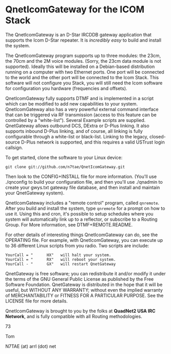 QnetIcomGateway for the ICOM Stack
==================================

The QnetIcomGateway is an D-Star IRCDDB gateway application that supports the Icom D-Star repeater. It is *incredibly easy* to build and install the system.

The QnetIcomGateway program supports up to three modules: the 23cm, the 70cm and the 2M voice modules. (Sorry, the 23cm data module is not supported). Ideally this will be installed on a Debian-based distribution running on a computer with two Ethernet ports. One port will be connected to the world and the other port will be connected to the Icom Stack. This software will not configure you Stack, you will still need the Icom software for configuration you hardware (frequencies and offsets).

QnetIcomGateway fully supports DTMF and is implemented in a script which can be modified to add new capabilities to your system. QnetIcomGateway also has a very powerful external command interface that can be triggered via RF transmission (access to this feature can be controlled by a "white-list"). Several Example scripts are supplied. QnetGateway allows outbound DCS, DExtra or D-Plus linking. It also supports inbound D-Plus linking, and of course, all linking is fully configurable through a white-list or black-list. Linking to the legacy, closed-source D-Plus network is supported, and this requires a valid USTrust login callsign.

To get started, clone the software to your Linux device:

```
git clone git://github.com/n7tae/QnetIcomGateway.git
```

Then look to the CONFIG+INSTALL file for more information. (You'll use ./qnconfig to build your configuration file, and then you'll use ./qnadmin to create your gwys.txt gateway file database, and then install and maintain your QnetGateway system).

QnetIcomGateway includes a "remote control" program, called `qnremote`. After you build and install the system, type `qnremote` for a prompt on how to use it. Using this and cron, it's possible to setup schedules where you system will automatically link up to a reflector, or subscribe to a Routing Group. For More information, see DTMF+REMOTE.README.

For other details of interesting things QnetIcomGateway can do, see the OPERATING file. For example, with QnetIcomGateway, you can execute up to 36 different Linux scripts from you radio. Two scripts are include:

```
YourCall = "      HX"   will halt your system.
YourCall = "      RX"   will reboot your system.
YourCall - "      GX"   will restart QnetGateway
```

QnetGateway is free software; you can redistribute it and/or modify it under the terms of the GNU General Public License as published by the Free Software Foundation. QnetGateway is distributed in the hope that it will be useful, but WITHOUT ANY WARRANTY; without even the implied warranty of MERCHANTABILITY or FITNESS FOR A PARTICULAR PURPOSE. See the LICENSE file for more details.

QnetIcomGateway is brought to you by the folks at **QuadNet2 USA IRC Network**, and is fully compatible with all Routing methodologies.

73

Tom

N7TAE (at) arrl (dot) net
